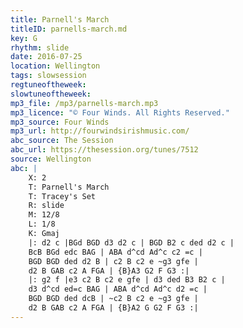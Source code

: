 ```yaml
---
title: Parnell's March
titleID: parnells-march.md
key: G
rhythm: slide
date: 2016-07-25
location: Wellington
tags: slowsession 
regtuneoftheweek:
slowtuneoftheweek:
mp3_file: /mp3/parnells-march.mp3
mp3_licence: "© Four Winds. All Rights Reserved."
mp3_source: Four Winds
mp3_url: http://fourwindsirishmusic.com/
abc_source: The Session
abc_url: https://thesession.org/tunes/7512
source: Wellington
abc: |
    X: 2
    T: Parnell's March
    T: Tracey's Set
    R: slide
    M: 12/8
    L: 1/8
    K: Gmaj
    |: d2 c |BGd BGD d3 d2 c | BGD B2 c ded d2 c |
    BcB BGd edc BAG | ABA d^cd Ad^c c2 =c |
    BGD BGD ded d2 B | c2 B c2 e ~g3 gfe |
    d2 B GAB c2 A FGA | {B}A3 G2 F G3 :|
    |: g2 f |e3 c2 B c2 e gfe | d3 ded B3 B2 c |
    d3 d^cd ed=c BAG | ABA d^cd Ad^c d2 =c |
    BGD BGD ded dcB | ~c2 B c2 e ~g3 gfe |
    d2 B GAB c2 A FGA | {B}A2 G G2 F G3 :|
---
```

